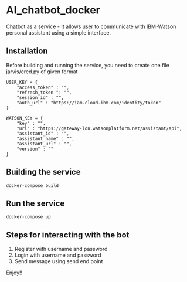 # AI_chatbot_docker

Chatbot as a service - It allows user to communicate with IBM-Watson personal assistant using a simple interface. 

## Installation

Before building and running the service, you need to create one file jarvis/cred.py of given format

~~~
USER_KEY = {   
    "access_token" : "",
    "refresh_token ": "",
    "session_id" : "",
    "auth_url" : "https://iam.cloud.ibm.com/identity/token"
}

WATSON_KEY = {
    "key" : "", 
    "url" : "https://gateway-lon.watsonplatform.net/assistant/api",
    "assistant_id" : "",
    "assistant_name" : "",
    "assistant_url" : "",
    "version" : ""
}
~~~


## Building the service

~~~
docker-compose build
~~~

## Run the service

~~~
docker-compose up
~~~

## Steps for interacting with the bot

<ol>
    <li>Register with username and password</li>
    <li>Login with username and password</li>
    <li>Send message using send end point</li>
</ol>

Enjoy!!
